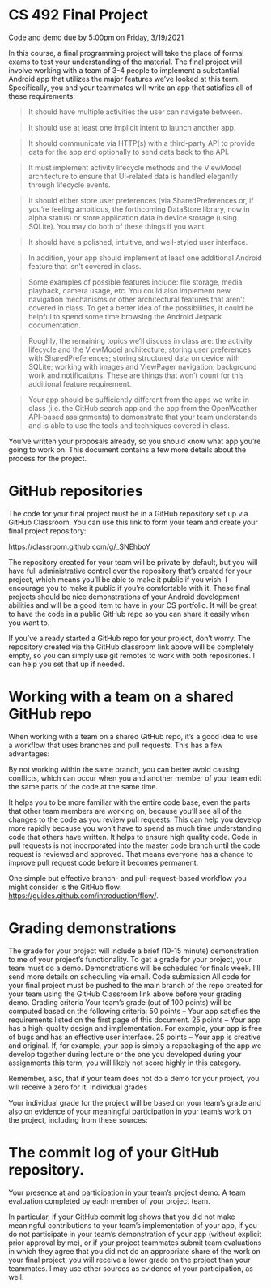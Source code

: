 # CS 492 Final Project 

Code and demo due by 5:00pm on Friday, 3/19/2021

In this course, a final programming project will take the place of formal exams to test your understanding of the material.  The final project will involve working with a team of 3-4 people to implement a substantial Android app that utilizes the major features we’ve looked at this term.  Specifically, you and your teammates will write an app that satisfies all of these requirements:

> It should have multiple activities the user can navigate between.

> It should use at least one implicit intent to launch another app.

> It should communicate via HTTP(s) with a third-party API to provide data for the app and optionally to send data back to the API.

> It must implement activity lifecycle methods and the ViewModel architecture to ensure that UI-related data is handled elegantly through lifecycle events.

> It should either store user preferences (via SharedPreferences or, if you’re feeling ambitious, the forthcoming DataStore library, now in alpha status) or store application data in device storage (using SQLite).  You may do both of these things if you want.

> It should have a polished, intuitive, and well-styled user interface.

> In addition, your app should implement at least one additional Android feature that isn’t covered in class.

> Some examples of possible features include: file storage, media playback, camera usage, etc.  You could also implement new navigation mechanisms or other architectural features that aren’t covered in class.  To get a better idea of the possibilities, it could be helpful to spend some time browsing the Android Jetpack documentation.

> Roughly, the remaining topics we’ll discuss in class are: the activity lifecycle and the ViewModel architecture; storing user preferences with SharedPreferences; storing structured data on device with SQLite; working with images and ViewPager navigation; background work and notifications.  These are things that won’t count for this additional feature requirement.

> Your app should be sufficiently different from the apps we write in class (i.e. the GitHub search app and the app from the OpenWeather API-based assignments) to demonstrate that your team understands and is able to use the tools and techniques covered in class.


You’ve written your proposals already, so you should know what app you’re going to work on.  This document contains a few more details about the process for the project.

# GitHub repositories

The code for your final project must be in a GitHub repository set up via GitHub Classroom.  You can use this link to form your team and create your final project repository:

https://classroom.github.com/g/_SNEhboY

The repository created for your team will be private by default, but you will have full administrative control over the repository that’s created for your project, which means you’ll be able to make it public if you wish.  I encourage you to make it public if you’re comfortable with it.  These final projects should be nice demonstrations of your Android development abilities and will be a good item to have in your CS portfolio.  It will be great to have the code in a public GitHub repo so you can share it easily when you want to.  


If you’ve already started a GitHub repo for your project, don’t worry.  The repository created via the GitHub classroom link above will be completely empty, so you can simply use git remotes to work with both repositories.  I can help you set that up if needed.

# Working with a team on a shared GitHub repo

When working with a team on a shared GitHub repo, it’s a good idea to use a workflow that uses branches and pull requests.  This has a few advantages:


By not working within the same branch, you can better avoid causing conflicts, which can occur when you and another member of your team edit the same parts of the code at the same time.

It helps you to be more familiar with the entire code base, even the parts that other team members are working on, because you’ll see all of the changes to the code as you review pull requests.  This can help you develop more rapidly because you won’t have to spend as much time understanding code that others have written.
It helps to ensure high quality code.  Code in pull requests is not incorporated into the master code branch until the code request is reviewed and approved.  That means everyone has a chance to improve pull request code before it becomes permanent.


One simple but effective branch- and pull-request-based workflow you might consider is the GitHub flow: https://guides.github.com/introduction/flow/.

# Grading demonstrations

The grade for your project will include a brief (10-15 minute) demonstration to me of your project’s functionality.  To get a grade for your project, your team must do a demo.  Demonstrations will be scheduled for finals week.  I’ll send more details on scheduling via email.
Code submission
All code for your final project must be pushed to the main branch of the repo created for your team using the GitHub Classroom link above before your grading demo.
Grading criteria
Your team’s grade (out of 100 points) will be computed based on the following criteria:
50 points – Your app satisfies the requirements listed on the first page of this document.
25 points – Your app has a high-quality design and implementation.
For example, your app is free of bugs and has an effective user interface.
25 points – Your app is creative and original.
If, for example, your app is simply a repackaging of the app we develop together during lecture or the one you developed during your assignments this term, you will likely not score highly in this category.

Remember, also, that if your team does not do a demo for your project, you will receive a zero for it.
Individual grades

Your individual grade for the project will be based on your team’s grade and also on evidence of your meaningful participation in your team’s work on the project, including from these sources:

# The commit log of your GitHub repository.
Your presence at and participation in your team’s project demo.
A team evaluation completed by each member of your project team.

In particular, if your GitHub commit log shows that you did not make meaningful contributions to your team’s implementation of your app, if you do not participate in your team’s demonstration of your app (without explicit prior approval by me), or if your project teammates submit team evaluations in which they agree that you did not do an appropriate share of the work on your final project, you will receive a lower grade on the project than your teammates.  I may use other sources as evidence of your participation, as well.
